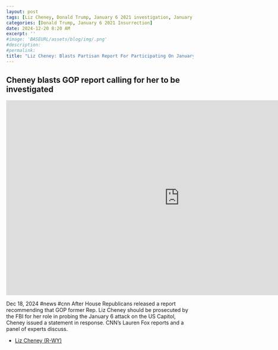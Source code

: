```yaml
---
layout: post
tags: [Liz Cheney, Donald Trump, January 6 2021 investigation, January 6 2021 committee, Cassidy Hutchinson testimony, politics]
categories: [Donald Trump, January 6 2021 Insurrection]
date: 2024-12-20 8:20 AM
excerpt: ''
#image: 'BASEURL/assets/blog/img/.png'
#description:
#permalink:
title: "Liz Cheney: Blasts Partisan Report For Participating On January 6, 2021 Committe"
---
```



## Cheney blasts GOP report calling for her to be investigated

<iframe width="932" height="524" src="https://www.youtube.com/embed/n7uH2lXMVas" title="Cheney blasts GOP report calling for her to be investigated" frameborder="0" allow="accelerometer; autoplay; clipboard-write; encrypted-media; gyroscope; picture-in-picture; web-share" referrerpolicy="strict-origin-when-cross-origin" allowfullscreen></iframe>

Dec 18, 2024  #news #cnn
After House Republicans released a report recommending that GOP former Rep. Liz Cheney should be prosecuted by the FBI for her role in probing the January 6 attack on the US Capitol, Cheney issued a statement in response. CNN’s Lauren Fox reports and a panel of experts discuss.

- [Liz Cheney (R-WY)](https://www.congress.gov/member/liz-cheney/C001109)

